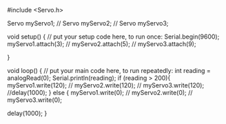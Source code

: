 #include <Servo.h>

Servo myServo1;
// Servo myServo2;
// Servo myServo3;

void setup() {
  // put your setup code here, to run once:
  Serial.begin(9600);
myServo1.attach(3);
// myServo2.attach(5);
// myServo3.attach(9);

}

void loop() {
  // put your main code here, to run repeatedly:
  int reading = analogRead(0);
  Serial.println(reading);
  if (reading > 200){
  myServo1.write(120);
  // myServo2.write(120);
  // myServo3.write(120);
  //delay(1000);
  }
  else {
  myServo1.write(0);
  //   myServo2.write(0);
  // myServo3.write(0);

   delay(1000);
  }
